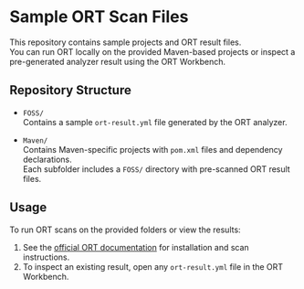 # Sample ORT Scan Files

This repository contains sample projects and ORT result files.  
You can run ORT locally on the provided Maven-based projects or inspect a pre-generated analyzer result using the ORT Workbench.

## Repository Structure

- `FOSS/`  
  Contains a sample `ort-result.yml` file generated by the ORT analyzer.

- `Maven/`  
  Contains Maven-specific projects with `pom.xml` files and dependency declarations.  
  Each subfolder includes a `FOSS/` directory with pre-scanned ORT result files.

## Usage

To run ORT scans on the provided folders or view the results:

1. See the [official ORT documentation](https://oss-review-toolkit.org/docs/) for installation and scan instructions.
2. To inspect an existing result, open any `ort-result.yml` file in the ORT Workbench.
